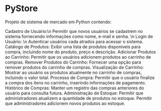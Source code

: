 # PyStore
Projeto de sistema de mercado em Python contendo:

Cadastro de Usuário:\n 
  Permitir que novos usuários se cadastrem no sistema fornecendo informações como nome, e-mail e senha. \n
Login de Usuário: \n
  Autenticar usuários cada 
  atrados para acessar o sistema. 
Catálogo de Produtos: 
  Exibir uma lista de produtos disponíveis para compra, incluindo nome do produto, preço e descrição. 
Adicionar Produtos ao Carrinho: 
  Permitir que os usuários adicionem produtos ao carrinho de compras. 
Remover Produtos do Carrinho: 
  Fornecer uma opção para remover produtos do carrinho de compras. 
Visualização de Carrinho: 
  Mostrar ao usuário os produtos atualmente no carrinho de compras, incluindo o valor total. 
Processo de Compra: 
  Permitir que o usuário finalize a compra dos itens no carrinho, inserindo informações de pagamento. 
Histórico de Compras: 
  Manter um registro das compras anteriores do usuário para consulta futura. 
Administração de Estoque: 
  Permitir que administradores atualizem a quantidade de produtos no estoque. 
  Permitir que administradores adicionem novos produtos ao estoque.
